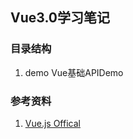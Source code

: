 ## Vue3.0学习笔记


### 目录结构
1. demo Vue基础APIDemo


### 参考资料
1. [Vue.js Offical](https://v3.vuejs.org/)
		




